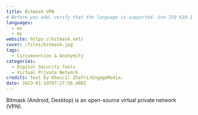 ```yaml
---
title: Bitmask VPN
# Before you add, verify that the language is supported. Use ISO 639-1 code only without country code. ms instead of ms_MY. If the source language is English, do not add to the list.
languages:
  - en
  - my
website: https://bitmask.net/
cover: /files/bitmask.jpg
tags:
  - Circumvention & Anonymity
categories:
  - Digital Security Tools
  - Virtual Private Network
credits: Text by Khairil Zhafri/EngageMedia.
date: 2023-01-19T07:27:56.488Z
---
```

Bitmask (Android, Desktop) is an open-source virtual private network (VPN).